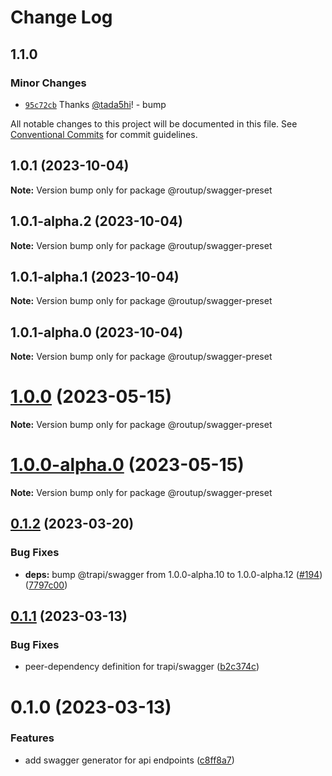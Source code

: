 # Change Log

## 1.1.0

### Minor Changes

- [`95c72cb`](https://github.com/routup/plugins/commit/95c72cb578da3392c7146b2dc95d869ecbe90148) Thanks [@tada5hi](https://github.com/tada5hi)! - bump

All notable changes to this project will be documented in this file.
See [Conventional Commits](https://conventionalcommits.org) for commit guidelines.

## 1.0.1 (2023-10-04)

**Note:** Version bump only for package @routup/swagger-preset

## 1.0.1-alpha.2 (2023-10-04)

**Note:** Version bump only for package @routup/swagger-preset

## 1.0.1-alpha.1 (2023-10-04)

**Note:** Version bump only for package @routup/swagger-preset

## 1.0.1-alpha.0 (2023-10-04)

**Note:** Version bump only for package @routup/swagger-preset

# [1.0.0](https://github.com/routup/plugins/compare/@routup/swagger-preset@1.0.0-alpha.0...@routup/swagger-preset@1.0.0) (2023-05-15)

**Note:** Version bump only for package @routup/swagger-preset

# [1.0.0-alpha.0](https://github.com/routup/plugins/compare/@routup/swagger-preset@0.1.2...@routup/swagger-preset@1.0.0-alpha.0) (2023-05-15)

**Note:** Version bump only for package @routup/swagger-preset

## [0.1.2](https://github.com/Tada5hi/routup/compare/@routup/swagger-preset@0.1.1...@routup/swagger-preset@0.1.2) (2023-03-20)

### Bug Fixes

- **deps:** bump @trapi/swagger from 1.0.0-alpha.10 to 1.0.0-alpha.12 ([#194](https://github.com/Tada5hi/routup/issues/194)) ([7797c00](https://github.com/Tada5hi/routup/commit/7797c00ed396ce7932bbff652e6b4f434d35c90d))

## [0.1.1](https://github.com/Tada5hi/routup/compare/@routup/swagger-preset@0.1.0...@routup/swagger-preset@0.1.1) (2023-03-13)

### Bug Fixes

- peer-dependency definition for trapi/swagger ([b2c374c](https://github.com/Tada5hi/routup/commit/b2c374c5785bd39ec11b8e0da79755f5390880c1))

# 0.1.0 (2023-03-13)

### Features

- add swagger generator for api endpoints ([c8ff8a7](https://github.com/Tada5hi/routup/commit/c8ff8a78c4e0e8b6399db567ce8b882bac2c1e83))

